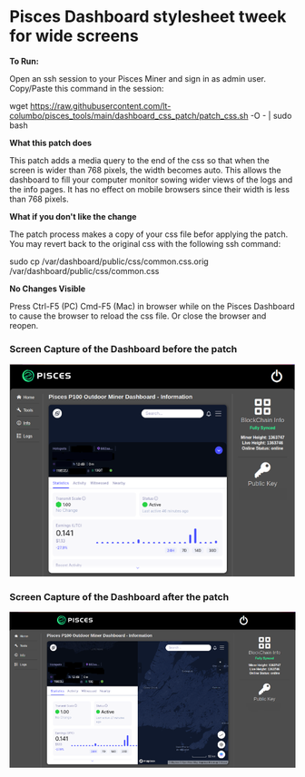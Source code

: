 # Pisces Dashboard stylesheet tweek for wide screens

**To Run:**

Open an ssh session to your Pisces Miner and sign in as admin user. Copy/Paste this command in the session:

wget https://raw.githubusercontent.com/lt-columbo/pisces_tools/main/dashboard_css_patch/patch_css.sh -O - | sudo bash

**What this patch does**

This patch adds a media query to the end of the css so that when the screen is wider than 768 pixels, the width becomes auto. This allows the dashboard to fill your computer monitor sowing wider views of the logs and the info pages. It has no effect on mobile browsers since their width is less than 768 pixels.

**What if you don't like the change**

The patch process makes a copy of your css file befor applying the patch. You may revert back to the original css with the following ssh command:

sudo cp /var/dashboard/public/css/common.css.orig /var/dashboard/public/css/common.css

**No Changes Visible**

Press Ctrl-F5 (PC) Cmd-F5 (Mac) in browser while on the Pisces Dashboard to cause the browser to reload the css file. Or close the browser and reopen.

### Screen Capture of the Dashboard before the patch

![Dashboard with Original CSS](original-dashboard.png)

### Screen Capture of the Dashboard after the patch
![Dashboard with new media query](pisces-dashboard-after.png)
